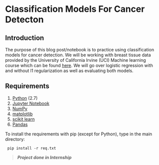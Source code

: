 # Classification Models For Cancer Detecton

## Introduction
The purpose of this blog post/notebook is to practice using classification models for cancer detection. We will be working with breast tissue data provided by the University of California Irvine (UCI) Machine learning course which can be found <a href="https://archive.ics.uci.edu/ml/machine-learning-databases/breast-cancer-wisconsin/breast-cancer-wisconsin.data">here</a>. We will go over logistic regression with and without l1 regularization as well as evaluating both models.


## Requirements
1. <a href="https://www.python.org/"> Python</a> (2.7)
2. <a href="http://jupyter.org/">Jupyter Notebook</a>
3. <a href="http://www.numpy.org/">NumPy</a>
4. <a href="http://matplotlib.org/">matplotlib</a>
5. <a href="http://scikit-learn.org/stable/">scikit learn</a>
6. <a href="http://pandas.pydata.org">Pandas</a>

To install the requirements with pip (except for Python), type in the main directory:

<code> pip install -r req.txt </code>

> <i> <b>Project done in Internship </i>
